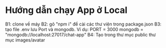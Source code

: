 # Hướng dẫn chạy App ở Local

B1: clone về máy
B2: gõ "npm i" để cài các thư viện trong package.json
B3: tạo file .env lưu Port và mongodb. 
    Ví dụ: PORT = 3000
           mongodb = "mongodb://localhost:27017/chat-app"
B4: Tạo trong thư mục public thư mục images/avatar
